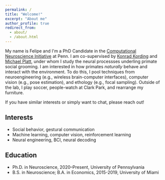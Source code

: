 ```yaml
---
permalink: /
title: "Welcome!"
excerpt: "About me"
author_profile: true
redirect_from: 
  - about/
  - /about.html
---
```


My name is Felipe and I'm a PhD Candidate in the [Computational Neuroscience Initiative](https://cni.upenn.edu/) at Penn. I am co-supervised by [Konrad Kording](http://kordinglab.com/) and [Michael Platt](http://plattlabs.rocks/), under whom I study the neural processses underling primate social grooming. I am interested in how primates _naturally_ behave and interact with the environment. To do this, I pool techniques from neuroengineering (e.g., wireless brain-computer interfaces), computer vision (e.g., pose estimation), and ethology (e.g., focal sampling). Outside of the lab, I play soccer, people-watch at Clark Park, and rearrange my furniture.

If you have similar interests or simply want to chat, please reach out!

## Interests
- Social behavior, gestural communication
- Machine learning, computer vision, reinforcement learning
- Neural engineering, BCI, neural decoding

## Education
- Ph.D. in Neuroscience, 2020–Present, University of Pennsylvania
- B.S. in Neuroscience; B.A. in Economics, 2015-2019, University of Miami
<!-- ====== -->
